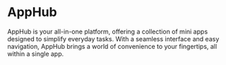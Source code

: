# AppHub
 AppHub is your all-in-one platform, offering a collection of mini apps designed to simplify everyday tasks. With a seamless interface and easy navigation, AppHub brings a world of convenience to your fingertips, all within a single app.
